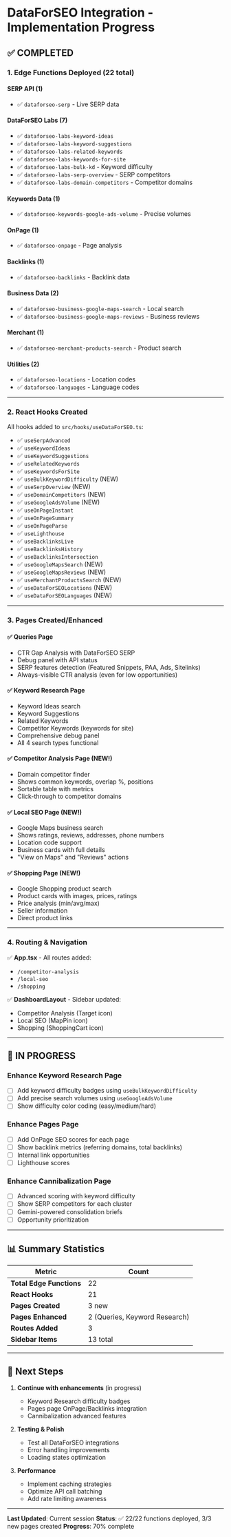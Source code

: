 # DataForSEO Integration - Implementation Progress

## ✅ **COMPLETED**

### **1. Edge Functions Deployed (22 total)**

#### SERP API (1)
- ✅ `dataforseo-serp` - Live SERP data

#### DataForSEO Labs (7)
- ✅ `dataforseo-labs-keyword-ideas`
- ✅ `dataforseo-labs-keyword-suggestions`
- ✅ `dataforseo-labs-related-keywords`
- ✅ `dataforseo-labs-keywords-for-site`
- ✅ `dataforseo-labs-bulk-kd` - Keyword difficulty
- ✅ `dataforseo-labs-serp-overview` - SERP competitors
- ✅ `dataforseo-labs-domain-competitors` - Competitor domains

#### Keywords Data (1)
- ✅ `dataforseo-keywords-google-ads-volume` - Precise volumes

#### OnPage (1)
- ✅ `dataforseo-onpage` - Page analysis

#### Backlinks (1)
- ✅ `dataforseo-backlinks` - Backlink data

#### Business Data (2)
- ✅ `dataforseo-business-google-maps-search` - Local search
- ✅ `dataforseo-business-google-maps-reviews` - Business reviews

#### Merchant (1)
- ✅ `dataforseo-merchant-products-search` - Product search

#### Utilities (2)
- ✅ `dataforseo-locations` - Location codes
- ✅ `dataforseo-languages` - Language codes

---

### **2. React Hooks Created**

All hooks added to `src/hooks/useDataForSEO.ts`:

- ✅ `useSerpAdvanced`
- ✅ `useKeywordIdeas`
- ✅ `useKeywordSuggestions`
- ✅ `useRelatedKeywords`
- ✅ `useKeywordsForSite`
- ✅ `useBulkKeywordDifficulty` (NEW)
- ✅ `useSerpOverview` (NEW)
- ✅ `useDomainCompetitors` (NEW)
- ✅ `useGoogleAdsVolume` (NEW)
- ✅ `useOnPageInstant`
- ✅ `useOnPageSummary`
- ✅ `useOnPageParse`
- ✅ `useLighthouse`
- ✅ `useBacklinksLive`
- ✅ `useBacklinksHistory`
- ✅ `useBacklinksIntersection`
- ✅ `useGoogleMapsSearch` (NEW)
- ✅ `useGoogleMapsReviews` (NEW)
- ✅ `useMerchantProductsSearch` (NEW)
- ✅ `useDataForSEOLocations` (NEW)
- ✅ `useDataForSEOLanguages` (NEW)

---

### **3. Pages Created/Enhanced**

#### ✅ **Queries Page**
- CTR Gap Analysis with DataForSEO SERP
- Debug panel with API status
- SERP features detection (Featured Snippets, PAA, Ads, Sitelinks)
- Always-visible CTR analysis (even for low opportunities)

#### ✅ **Keyword Research Page**
- Keyword Ideas search
- Keyword Suggestions
- Related Keywords
- Competitor Keywords (keywords for site)
- Comprehensive debug panel
- All 4 search types functional

#### ✅ **Competitor Analysis Page** (NEW!)
- Domain competitor finder
- Shows common keywords, overlap %, positions
- Sortable table with metrics
- Click-through to competitor domains

#### ✅ **Local SEO Page** (NEW!)
- Google Maps business search
- Shows ratings, reviews, addresses, phone numbers
- Location code support
- Business cards with full details
- "View on Maps" and "Reviews" actions

#### ✅ **Shopping Page** (NEW!)
- Google Shopping product search
- Product cards with images, prices, ratings
- Price analysis (min/avg/max)
- Seller information
- Direct product links

---

### **4. Routing & Navigation**

✅ **App.tsx** - All routes added:
- `/competitor-analysis`
- `/local-seo`
- `/shopping`

✅ **DashboardLayout** - Sidebar updated:
- Competitor Analysis (Target icon)
- Local SEO (MapPin icon)
- Shopping (ShoppingCart icon)

---

## 🚧 **IN PROGRESS**

### **Enhance Keyword Research Page**
- [ ] Add keyword difficulty badges using `useBulkKeywordDifficulty`
- [ ] Add precise search volumes using `useGoogleAdsVolume`
- [ ] Show difficulty color coding (easy/medium/hard)

### **Enhance Pages Page**
- [ ] Add OnPage SEO scores for each page
- [ ] Show backlink metrics (referring domains, total backlinks)
- [ ] Internal link opportunities
- [ ] Lighthouse scores

### **Enhance Cannibalization Page**
- [ ] Advanced scoring with keyword difficulty
- [ ] Show SERP competitors for each cluster
- [ ] Gemini-powered consolidation briefs
- [ ] Opportunity prioritization

---

## 📊 **Summary Statistics**

| Metric | Count |
|--------|-------|
| **Total Edge Functions** | 22 |
| **React Hooks** | 21 |
| **Pages Created** | 3 new |
| **Pages Enhanced** | 2 (Queries, Keyword Research) |
| **Routes Added** | 3 |
| **Sidebar Items** | 13 total |

---

## 🎯 **Next Steps**

1. **Continue with enhancements** (in progress)
   - Keyword Research difficulty badges
   - Pages page OnPage/Backlinks integration
   - Cannibalization advanced features

2. **Testing & Polish**
   - Test all DataForSEO integrations
   - Error handling improvements
   - Loading states optimization

3. **Performance**
   - Implement caching strategies
   - Optimize API call batching
   - Add rate limiting awareness

---

**Last Updated**: Current session
**Status**: ✅ 22/22 functions deployed, 3/3 new pages created
**Progress**: 70% complete

